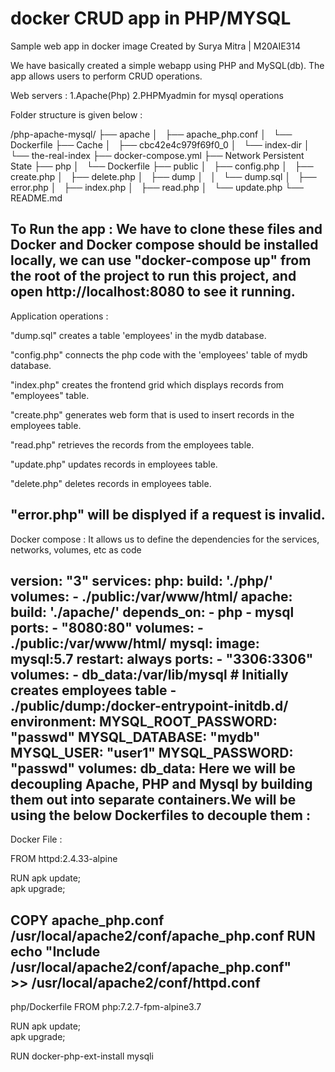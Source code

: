 # docker CRUD app in PHP/MYSQL
Sample web app in docker image
Created by Surya Mitra | M20AIE314

We have basically created a simple webapp using PHP and MySQL(db). The app allows users to perform CRUD operations.

Web servers :
1.Apache(Php)
2.PHPMyadmin for mysql operations


Folder structure is given below :

/php-apache-mysql/
├── apache
│   ├── apache_php.conf
│   └── Dockerfile
├── Cache
│   ├── cbc42e4c979f69f0_0
│   └── index-dir
│       └── the-real-index
├── docker-compose.yml
├── Network Persistent State
├── php
│   └── Dockerfile
├── public
│   ├── config.php
│   ├── create.php
│   ├── delete.php
│   ├── dump
│   │   └── dump.sql
│   ├── error.php
│   ├── index.php
│   ├── read.php
│   └── update.php
└── README.md

To Run the app :
We have to clone these files and Docker and Docker compose should be installed locally, we can use "docker-compose up" from the root of the project to run this project, and open http://localhost:8080 to see it running.
---------------------------------------------------------------------------------------------
Application operations :

"dump.sql" creates a table 'employees' in the mydb database.

"config.php" connects the php code with the 'employees' table of mydb database.

"index.php" creates the frontend grid which displays records from "employees" table.

"create.php" generates web form that is used to insert records in the employees table.

"read.php" retrieves the records from the employees table.

"update.php" updates records in employees table.

"delete.php" deletes records in employees table.

"error.php" will be displyed if a request is invalid.
--------------------------------------------------------------------------------------------------------------
Docker compose :
It allows us to define the dependencies for the services, networks, volumes, etc as code

version: "3"
services:
  php:
    build: './php/'
    volumes:
      - ./public:/var/www/html/
  apache:
    build: './apache/'
    depends_on:
      - php
      - mysql
    ports:
      - "8080:80"
    volumes:
      - ./public:/var/www/html/
  mysql:
    image: mysql:5.7
    restart: always
    ports:
      - "3306:3306"
    volumes:
      - db_data:/var/lib/mysql
      # Initially creates employees table
      - ./public/dump:/docker-entrypoint-initdb.d/
    environment:
      MYSQL_ROOT_PASSWORD: "passwd"
      MYSQL_DATABASE: "mydb"
      MYSQL_USER: "user1"
      MYSQL_PASSWORD: "passwd"
volumes:
    db_data:
Here we will be decoupling Apache, PHP and Mysql by building them out into separate containers.We will be using the below Dockerfiles to decouple them :
-------------------------------------------------------------------------
Docker File :

FROM httpd:2.4.33-alpine

RUN apk update; \
    apk upgrade;

COPY apache_php.conf /usr/local/apache2/conf/apache_php.conf
RUN echo "Include /usr/local/apache2/conf/apache_php.conf" \
    >> /usr/local/apache2/conf/httpd.conf
----------------------------------------------------------------------
php/Dockerfile
FROM php:7.2.7-fpm-alpine3.7

RUN apk update; \
    apk upgrade;

RUN docker-php-ext-install mysqli






